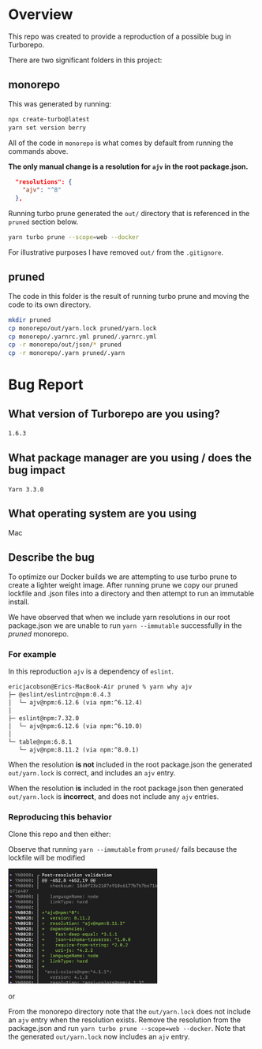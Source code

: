 # Overview

This repo was created to provide a reproduction of a possible bug in Turborepo.

There are two significant folders in this project:

## monorepo

This was generated by running:

```bash
npx create-turbo@latest
yarn set version berry
```

All of the code in `monorepo` is what comes by default from running the commands above.

**The only manual change is a resolution for `ajv` in the root package.json.**

```json
  "resolutions": {
    "ajv": "^8"
  },
```

Running turbo prune generated the `out/` directory that is referenced in the `pruned` section below.

```bash
yarn turbo prune --scope=web --docker
```

For illustrative purposes I have removed `out/` from the `.gitignore`.

## pruned

The code in this folder is the result of running turbo prune and moving the code to its own directory.

```bash
mkdir pruned
cp monorepo/out/yarn.lock pruned/yarn.lock
cp monorepo/.yarnrc.yml pruned/.yarnrc.yml
cp -r monorepo/out/json/* pruned
cp -r monorepo/.yarn pruned/.yarn
```

# Bug Report

## What version of Turborepo are you using?

`1.6.3`

## What package manager are you using / does the bug impact

`Yarn 3.3.0`

## What operating system are you using

Mac

## Describe the bug

To optimize our Docker builds we are attempting to use turbo prune to create a lighter weight image. After running prune we copy our pruned lockfile and .json files into a directory and then attempt to run an immutable install.

We have observed that when we include yarn resolutions in our root package.json we are unable to run `yarn --immutable` successfully in the _pruned_ monorepo.

### For example

In this reproduction `ajv` is a dependency of `eslint`.

```
ericjacobson@Erics-MacBook-Air pruned % yarn why ajv
├─ @eslint/eslintrc@npm:0.4.3
│  └─ ajv@npm:6.12.6 (via npm:^6.12.4)
│
├─ eslint@npm:7.32.0
│  └─ ajv@npm:6.12.6 (via npm:^6.10.0)
│
└─ table@npm:6.8.1
   └─ ajv@npm:8.11.2 (via npm:^8.0.1)
```

When the resolution **is not** included in the root package.json the generated `out/yarn.lock` is correct, and includes an `ajv` entry.

When the resolution **is** included in the root package.json then generated `out/yarn.lock` is **incorrect**, and does not include any `ajv` entries.

### Reproducing this behavior

Clone this repo and then either:

Observe that running `yarn --immutable` from `pruned/` fails because the lockfile will be modified

<img src="screenshots/yarn-output.png" alt="yarn output" width="60%"/>

or

From the monorepo directory note that the `out/yarn.lock` does not include an `ajv` entry when the resolution exists. Remove the resolution from the package.json and run `yarn turbo prune --scope=web --docker`. Note that the generated `out/yarn.lock` now includes an `ajv` entry.
